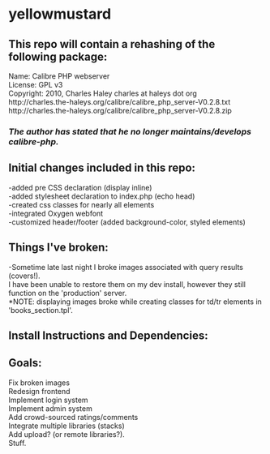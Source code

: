 <h1>yellowmustard</h1>


<h2>This repo will contain a rehashing of the following package:</h2>

<p>
Name:  	 Calibre PHP webserver<br>
License:	 GPL v3<br>
Copyright:	 2010, Charles Haley  charles at haleys dot org<br>
http://charles.the-haleys.org/calibre/calibre_php_server-V0.2.8.txt<br>
http://charles.the-haleys.org/calibre/calibre_php_server-V0.2.8.zip<br>
</p>

<h3><i>The author has stated that he no longer maintains/develops calibre-php.</i></h3>

<h2>
Initial changes included in this repo:
</h2>
-added pre CSS declaration (display inline)<br>
-added stylesheet declaration to index.php (echo head)<br>
-created css classes for nearly all elements<br>
-integrated Oxygen webfont<br>
-customized header/footer (added background-color, styled elements)<br>

<h2>
Things I've broken:
</h2>
<p>
-Sometime late last night I broke images associated with query results (covers!).<br>
I have been unable to restore them on my dev install, however they still function on the 'production' server.
<br>*NOTE: displaying images broke while creating classes for td/tr elements in 'books_section.tpl'.
</p>
<h2>
Install Instructions and Dependencies: 
</h2>
<pSee INSTALL.</p>
<h2>
Goals:
</h2>
Fix broken images<br>
Redesign frontend<br>
Implement login system<br>
Implement admin system<br>
Add crowd-sourced ratings/comments<br>
Integrate multiple libraries (stacks)<br>
Add upload? (or remote libraries?).<br>
Stuff.<br>

